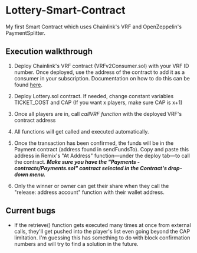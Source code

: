 # Lottery-Smart-Contract
My first Smart Contract which uses Chainlink's VRF and OpenZeppelin's PaymentSplitter.

## Execution walkthrough

1. Deploy Chainlink's VRF contract (VRFv2Consumer.sol) with your VRF ID number. Once deployed, use the address of the contract to add it as a consumer in your subscription. Documentation on how to do this can be found [here](https://docs.chain.link/docs/chainlink-vrf/#:~:text=Chainlink%20VRF%20(Verifiable%20Random%20Function,without%20compromising%20security%20or%20usability.)).

2. Deploy Lottery.sol contract. If needed, change constant variables TICKET_COST and CAP (If you want x players, make sure CAP is x+1) 

3. Once all players are in, call _callVRF function_ with the deployed VRF's contract address 

4. All functions will get called and executed automatically. 

5. Once the transaction has been confirmed, the funds will be in the Payment contract (address found in sendFundsTo). Copy and paste this address in Remix's "At Address" function—under the deploy tab—to call the contract. **_Make sure you have the "Payments - contracts/Payments.sol" contract selected in the Contract's drop-down menu._**

6. Only the winner or owner can get their share when they call the "release: address account" function with their wallet address. 

## Current bugs

* If the retrieve() function gets executed many times at once from external calls, they'll get pushed into the player's list even going beyond the CAP limitation. I'm guessing this has something to do with block confirmation numbers and will try to find a solution in the future. 
